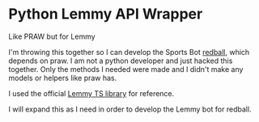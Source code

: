 # Python Lemmy API Wrapper
Like PRAW but for Lemmy

I'm throwing this together so I can develop the Sports Bot [redball](https://github.com/benja810/redball), which depends on praw. I am not a python developer and just hacked this together. Only the methods I needed were made and I didn't make any models or helpers like praw has.

I used the official [Lemmy TS library](https://github.com/LemmyNet/lemmy-js-client) for reference.

I will expand this as I need in order to develop the Lemmy bot for redball.